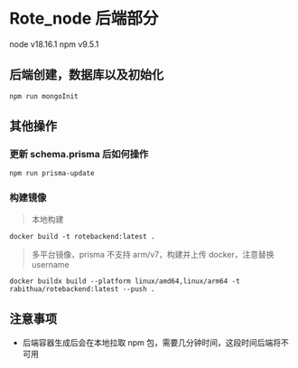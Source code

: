 # Rote_node 后端部分

node v18.16.1
npm v9.5.1

## 后端创建，数据库以及初始化

```
npm run mongoInit
```

## 其他操作

### 更新 schema.prisma 后如何操作

```
npm run prisma-update
```

### 构建镜像

> 本地构建

```
docker build -t rotebackend:latest .
```

> 多平台镜像，prisma 不支持 arm/v7，构建并上传 docker，注意替换 username

```
docker buildx build --platform linux/amd64,linux/arm64 -t rabithua/rotebackend:latest --push .
```

## 注意事项

- 后端容器生成后会在本地拉取 npm 包，需要几分钟时间，这段时间后端将不可用
